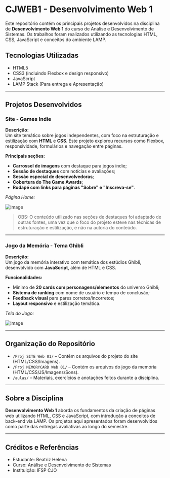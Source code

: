 # CJWEB1 - Desenvolvimento Web 1

Este repositório contém os principais projetos desenvolvidos na disciplina de **Desenvolvimento Web 1** do curso de Análise e Desenvolvimento de Sistemas. Os trabalhos foram realizados utilizando as tecnologias HTML, CSS, JavaScript e conceitos do ambiente LAMP.

## Tecnologias Utilizadas

- HTML5
- CSS3 (incluindo Flexbox e design responsivo)
- JavaScript
- LAMP Stack (Para entrega e Apresentação)

---

## Projetos Desenvolvidos

### Site - Games Indie 

**Descrição:**  
Um site temático sobre jogos independentes, com foco na estruturação e estilização com **HTML** e **CSS**. Este projeto explorou recursos como Flexbox, responsividade, formulários e navegação entre páginas.

**Principais seções:**

- **Carrossel de imagens** com destaque para jogos indie;
- **Sessão de destaques** com notícias e avaliações;
- **Sessão especial de desenvolvedoras**;
- **Cobertura do The Game Awards**;
- **Rodapé com links para páginas "Sobre" e "Inscreva-se"**.

*Página Home:*

![image](https://github.com/user-attachments/assets/5c01db2d-9437-46c6-9a0c-a0a2578e623c)

> OBS: O conteúdo utilizado nas seções de destaques foi adaptado de outras fontes, uma vez que o foco do projeto esteve nas técnicas de estruturação e estilização, e não na autoria do conteúdo.

---

### Jogo da Memória - Tema Ghibli

**Descrição:**  
Um jogo da memória interativo com temática dos estúdios Ghibli, desenvolvido com **JavaScript**, além de HTML e CSS.

**Funcionalidades:**

- Mínimo de **20 cards com personagens/elementos** do universo Ghibli;
- **Sistema de ranking** com nome de usuário e tempo de conclusão;
- **Feedback visual** para pares corretos/incorretos;
- **Layout responsivo** e estilização temática.

*Tela do Jogo:*

![image](https://github.com/user-attachments/assets/6c76effa-74a7-4dd8-a80d-ccb10bdfce29)


---

## Organização do Repositório

- `/Proj SITE Web 01/` – Contém os arquivos do projeto do site (HTML/CSS/Imagens).
- `/Proj MEMORYCARD Web 01/` – Contém os arquivos do jogo da memória (HTML/CSS/JS/Imagens/Sons).
- `/aulas/` – Materiais, exercícios e anotações feitos durante a disciplina.

---

## Sobre a Disciplina

**Desenvolvimento Web 1** aborda os fundamentos da criação de páginas web utilizando HTML, CSS e JavaScript, com introdução a conceitos de back-end via LAMP. 
Os projetos aqui apresentados foram desenvolvidos como parte das entregas avaliativas ao longo do semestre.

---

## Créditos e Referências

- Estudante: Beatriz Helena
- Curso: Análise e Desenvolvimento de Sistemas
- Instituição: IFSP CJO

